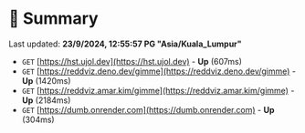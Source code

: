 # 📖 Summary
Last updated: **23/9/2024, 12:55:57 PG "Asia/Kuala_Lumpur"**

- `GET` [https://hst.ujol.dev](https://hst.ujol.dev) - **Up** (607ms)
- `GET` [https://reddviz.deno.dev/gimme](https://reddviz.deno.dev/gimme) - **Up** (1420ms)
- `GET` [https://reddviz.amar.kim/gimme](https://reddviz.amar.kim/gimme) - **Up** (2184ms)
- `GET` [https://dumb.onrender.com](https://dumb.onrender.com) - **Up** (304ms)
